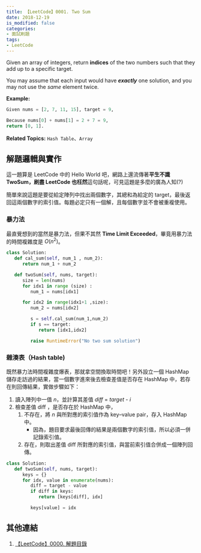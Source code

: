 ```yaml
---
title: 【LeetCode】0001. Two Sum
date: 2018-12-19
is_modified: false
categories:
- 面試刷題
tags:
- LeetCode
---
```


Given an array of integers, return  **indices**  of the two numbers such that they add up to a specific target.

<!--more-->

You may assume that each input would have  **_exactly_**  one solution, and you may not use the  _same_  element twice.

**Example:**
```python
Given nums = [2, 7, 11, 15], target = 9,

Because nums[0] + nums[1] = 2 + 7 = 9,
return [0, 1].
```
<p class="paragraph-spacing"></p>

**Related Topics:** `Hash Table`、`Array`



## 解題邏輯與實作
這一題算是 LeetCode 中的 Hello World 吧，網路上還流傳著**平生不識 TwoSum，刷盡 LeetCode 也枉然**這句話呢，可見這題是多麼的廣為人知(?)

簡單來說這題是要從給定陣列中找出兩個數字，其總和為給定的 target，最後返回這兩個數字的索引值。每題必定只有一個解，且每個數字並不會被重複使用。


### 暴力法
最直覺想到的當然是暴力法，但果不其然 **Time Limit Exceeded**，畢竟用暴力法的時間複雜度是 $O(n^2)$。

```python
class Solution:
   def cal_sum(self, num_1 , num_2):
      return num_1 + num_2

   def twoSum(self, nums, target):
      size = len(nums)
      for idx1 in range (size) :
         num_1 = nums[idx1]

      for idx2 in range(idx1+1 ,size):
         num_2 = nums[idx2]

         s = self.cal_sum(num_1,num_2)
         if s == target:
            return [idx1,idx2]

         raise RuntimeError("No two sum solution") 
```


### 雜湊表（Hash table)
既然暴力法時間複雜度爆表，那就拿空間換取時間吧！另外設立一個 HashMap 儲存走訪過的結果，當一個數字進來後去檢查差值是否存在 HashMap 中，若存在則回傳結果，實做步驟如下：
1. 讀入陣列中一值 _n_，並計算其差值 _diff_ = _target_ - _i_
2. 檢查差值 diff ，是否存在於 HashMap 中，
	1. 不存在，將 _n_ 與所對應的索引值作為 key–value pair，存入 HashMap 中。
		- 因為，題目要求最後回傳的結果是兩個數字的索引值，所以必須一併記錄索引值。
	2. 存在，則取出差值 diff 所對應的索引值，與當前索引值合併成一個陣列回傳。

```python
class Solution:
   def twoSum(self, nums, target):
      keys = {}
      for idx, value in enumerate(nums):
         diff = target - value
         if diff in keys:
            return [keys[diff], idx]

         keys[value] = idx
```



## 其他連結
1. [【LeetCode】0000. 解題目錄](/LeetCode-0000-Contents/)